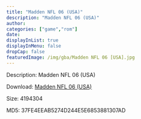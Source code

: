 ```yaml
---
title: "Madden NFL 06 (USA)"
description: "Madden NFL 06 (USA)"
author: 
categories: ["game","rom"]
date: 
displayInList: true
displayInMenu: false
dropCap: false
featuredImage: /img/gba/Madden NFL 06 [USA].jpg
---
```


Description: Madden NFL 06 (USA)

Download: <a style="text-decoration:underline;" href="https://mega.nz/#!HWQ23YwY!RnvOgW_-kpOeUQoSUg_iXZAZqGLcjkTurOquhXY7kTA" target = "_blank" rel = "nofollow" > Madden NFL 06 (USA)</a>

Size: 4194304

MD5: 37FE4EEAB5274D244E5E6853881307AD

